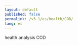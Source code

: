 ```yaml
---
layout: default
published: false
permalink: /v3_1/es/health/COD/
lang: es
---
```


health analysis COD
